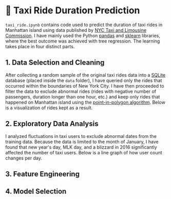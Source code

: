 # 🚕 Taxi Ride Duration Prediction

`taxi_ride.ipynb` contains code used to predict the duration of taxi rides in Manhattan island using data published by [NYC Taxi and Limousine Commission](https://www1.nyc.gov/site/tlc/about/tlc-trip-record-data.page). I have mainly used the Python [pandas](https://pandas.pydata.org/) and [sklearn](https://scikit-learn.org/stable/) libraries, where the best outcome was achieved with tree regression. The learning takes place in four distinct parts.

## 1. Data Selection and Cleaning

After collecting a random sample of the original taxi rides data into a [SQLite](https://www.sqlite.org/index.html) database (placed inside the `data` folder), I have queried only the rides that occurred within the boundaries of New York City. I have then proceeded to filter the data to exclude abnormal rides (rides with negative number of passengers, duration longer than one hour, etc.) and keep only rides that happened on Manhattan island using the [point-in-polygon algorithm](https://en.wikipedia.org/wiki/Point_in_polygon). Below is a visualization of rides kept as a result.

## 2. Exploratory Data Analysis

I analyzed fluctuations in taxi users to exclude abnormal dates from the training data. Because the data is limited to the month of January, I have found that new year's day, MLK day, and a blizzard in 2016 significantly affected the number of taxi users. Below is a line graph of how user count changes per day.

## 3. Feature Engineering



## 4. Model Selection
